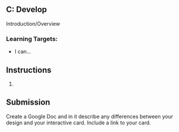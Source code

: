 [//]: # (<p><iframe src="https://douglasurner.github.io/GDP1/units/2/interactive-card/c-develop" width="100%" height="666px"></iframe></p>)

## C: Develop

Introduction/Overview

### Learning Targets:

* I can...

## Instructions

1. 

## Submission

Create a Google Doc and in it describe any differences between your design and your interactive card. Include a link to your card.

